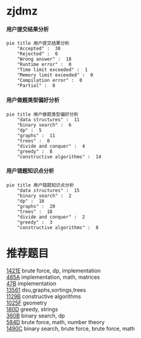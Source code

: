 # zjdmz

<!-- tabs:start -->



#### **用户提交结果分析**

```mermaid
pie title 用户提交结果分析
    "Accepted" :  30
    "Rejected" :  0
    "Wrong answer" :  18
    "Runtime error" :  0
    "Time limit exceeded" :  1
    "Memory limit exceeded" :  0
    "Compilation error" :  0
    "Partial" :  0
```

#### **用户做题类型偏好分析**

```mermaid
pie title 用户做题类型偏好分析
    "data structures" :  11
    "binary search" :  6
    "dp" :  5
    "graphs" :  11
    "trees" :  0
    "divide and conquer" :  4
    "greedy" :  8
    "constructive algorithms" :  14
```
#### **用户错题知识点分析**

```mermaid
pie title 用户错题知识点分析
    "data structures" :  15
    "binary search" :  2
    "dp" :  16
    "graphs" :  20
    "trees" :  18
    "divide and conquer" :  2
    "greedy" :  3
    "constructive algorithms" :  8
```



<!-- tabs:end -->
# 推荐题目
[1421E](https://codeforces.com/contest/1421/problem/E)		brute force,
                        dp,
                        implementation		  
[485A](https://codeforces.com/contest/485/problem/A)		implementation,
                        math,
                        matrices		  
[47B](https://codeforces.com/contest/47/problem/B)		implementation		  
[13561](https://codeforces.com/contest/1356/problem/1)		dsu,graphs,sortings,trees		  
[1129B](https://codeforces.com/contest/1129/problem/B)		constructive algorithms		  
[1025F](https://codeforces.com/contest/1025/problem/F)		geometry		  
[180D](https://codeforces.com/contest/180/problem/D)		greedy,
                        strings		  
[360B](https://codeforces.com/contest/360/problem/B)		binary search,
                        dp		  
[584D](https://codeforces.com/contest/584/problem/D)		brute force,
                        math,
                        number theory		  
[1490C](https://codeforces.com/contest/1490/problem/C)		binary search,
                        brute force,
                        brute force,
                        math		  
